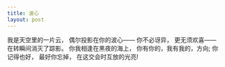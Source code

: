 ```yaml
---
title: 波心
layout: post
---
```


我是天空里的一片云，
偶尔投影在你的波心——
你不必讶异，
更无须欢喜——
在转瞬间消灭了踪影。
你我相逢在黑夜的海上，
你有你的，我有我的，方向;
你记得也好，
最好你忘掉，
在这交会时互放的光亮!